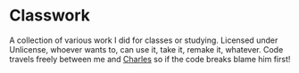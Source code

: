 # Classwork
A collection of various work I did for classes or studying. Licensed under Unlicense, whoever wants to, can use it, take it, remake it, whatever.
Code travels freely between me and [Charles](https://www.github.com/Orcabat) so if the code breaks blame him first!
